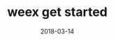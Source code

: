 ---
title: "weex get started"
date: "2018-03-14"
layout: post
draft: false
path: "/posts/weex-get-started"
category: ""
tags:
  - 
description: ""
---